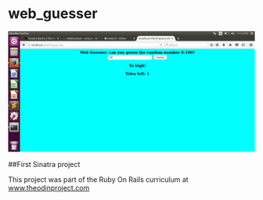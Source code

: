 # web_guesser
![Image Hover Text](/cc.png)

##First Sinatra project

This project was part of the Ruby On Rails curriculum at www.theodinproject.com
#